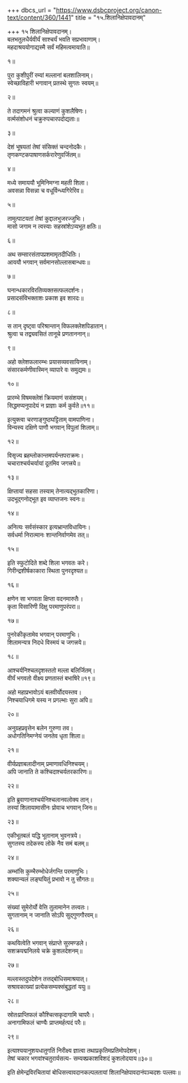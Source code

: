 +++
dbcs_url = "https://www.dsbcproject.org/canon-text/content/360/1441"
title = "१५.शिलानिक्षेपावदानम्"

+++
१५ शिलानिक्षेपावदानम्।  
बलभतुलधैर्यवीर्यं साश्चर्यं भवति सप्रभावाणाम्।  
महदाश्रययोगाद्यस्मै सर्वं महिमत्वमायाति॥

१॥

पुरा कुशीपुरीं रम्यां मल्लानां बलशालिनाम्।  
स्वेच्छाविहारी भगावान् प्रतस्थे सुगतः स्वयम्॥

२॥

ते तदागमनं श्रुत्वा कल्याणं कुशलैषिणः।  
वर्त्मसंशोधनं चक्रुरुपचारपदोद्यताः॥

३॥

देशं भूषयतां तेषां संसिक्तं चन्दनोदकैः।  
तृणकण्टकपाषाणसर्करारेणुवर्जितम्॥

४॥

मध्ये समाययौ भूमिनिमग्ना महती शिला।  
अवसन्ना विसन्ना च वधूर्विन्ध्यगिरेरिव॥

५॥

तामुत्पाटयतां तेषां कुद्दालभुजरज्जुभिः।  
मासो जगाम न त्वस्याः सहस्रांशेऽप्यभूत क्षतिः॥

६॥

अथ सम्सारसंतापप्रशमामृतदीधितिः।  
आययौ भगवान् सर्वमानसोल्लासबान्धवः॥

७॥

घनान्धकारविरतिव्यक्तसत्फलदर्शनः।  
प्रसादसंविभक्ताशः प्रकाश इव शारदः॥

८॥

स तान् दृष्ट्वा परिश्रान्तान् विफलक्लेशपिडातान्।  
श्रुत्वा च तद्व्यवसितं तानूचे प्रणताननान्॥

९॥

अहो क्लेशफलारम्भः प्रयासव्यवसायिनाम्।  
संसारकर्मणीवास्मिन् व्यापारे वः समुद्यमः॥

१०॥

प्रारम्भे विषमक्लेशं क्रियमाणं ससंशयम्।  
सिद्धमप्यनुपादेयं न प्राज्ञाः कर्म कुर्वते॥११॥

इत्युक्त्वा चरणाङ्गुष्ठघट्टिताम् वामपाणिना।  
विन्यस्य दक्षिणे पाणौ भगवान् विपुलां शिलाम्॥

१२॥

विसृज्य ब्रहम्लोकान्तमपर्यन्तपराक्रमः।  
चचाराश्चर्यचर्यायां दूतमिव जगत्त्रये॥

१३॥

क्षिप्तायां सहसा तस्याम् तेनात्यद्भुतकारिणा।  
उदभूद्गनोद्भूत इव व्याप्तजनः स्वनः॥

१४॥

अनित्यः सर्वसंस्कार इत्यभ्रान्तविधायिनः।  
सर्वधर्मा निरात्मानः शान्तनिर्वाणमेव तत्॥

१५॥

इति स्फुटोदिते शब्दे शिला भगवतः करे।  
गिरीन्द्रशीर्षकाकारा स्थिता पुनरदृश्यत॥

१६॥

क्षणेन सा भगवता क्षिप्ता वदनमारुतैः।  
कृता विसारिणी दिक्षु परमाणुपरंपरा॥

१७॥

पुनरेकीकृतामेव भगवान् परमाणुभिः।  
शिलामन्यत्र निदधे विस्मयं च जगत्त्रये॥

१८॥

आश्चर्यनिश्चलदृशस्ततो मल्ला बलिर्जितम्।  
वीर्यं भगवतो वीक्ष्य प्रणतास्तं बभाषिरे॥१९॥

अहो महाप्रभावोऽयं बलवीर्योदयस्तव।  
निश्चयाधिगमे यस्य न प्रगल्भाः सुरा अपि॥

२०॥

अनुग्रहप्रवृत्तेन बलेन गुरुणा तव।  
अधोगतिनिमग्नेयं जनतेव धृता शिला॥

२१॥

वीर्यप्रज्ञाबलादीनाम् प्रमाणावधिनिश्चयम्।  
अपि जानाति ते कश्चिदाश्चर्यतरकारिणः॥

२२॥

इति ब्रुवाणानाश्चर्यनिश्चलानवलोक्य तान्।  
तस्यां शिलायामासीनः प्रोवाच भगवान् जिनः॥

२३॥

एकीभूतबलं यद्धि भूतानाम् भुवनत्रये।  
सुगतस्य तदेकस्य लोके नैव समं बलम्॥

२४॥

अम्भांसि कुम्भैरम्भोधेर्जगन्ति परमाणुभिः।  
शक्यान्यलं लङ्घयितुं प्रभावो न तु सौगतः॥

२५॥

संख्यां सुमेरोर्यो वेत्ति तुलामानेन तत्त्वतः।  
सुगतानाम् न जानाति सोऽपि सुद्गुणगौरवम्॥

२६॥

कथयित्वेति भगवान् संप्राप्ते सुरमण्डले।  
सशक्रपद्मनिलये चक्रे कुशलदेशनम्॥

२७॥

मल्लास्तदुपदेशेन तत्तद्बोधिसमाश्रयात्।  
सश्रावकाख्यां प्रत्येकसम्यक्संबुद्धतां ययुः॥

२८॥

स्रोतःप्राप्तिफलं कौश्चित्सकृदागामि चापरैः।  
अनागामिफलं चाण्यैः प्राप्तमर्हत्पदं परैः॥

२९॥

इत्याश्ययानुशयधातुगतिं निरीक्ष्य 
ज्ञात्वा तथाप्रकृतिमप्रतिमोपदेशम्।  
तेषां चकार भगवांश्चतुरार्यसत्य- 
सम्यक्प्रकाशविशदं कुशलोदयाय॥३०॥

इति क्षेमेन्द्रविरचितायां बोधिसत्त्वावदानकल्पलतायां 
शिलानिक्षेपावदानंपञ्चदशः पल्लवः॥

